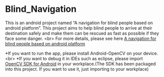 Blind_Navigation
================

This is an android project named “A navigation for blind people based on android platform”. 
This project aims to help blind people to arrive at their destination safely and make them 
can be rescued as fast as possible if they face some danger.
<br\>
For more details, please see here <a href="http://www.bxs.moe/archives/93">A navigation for blind people based on android platform</a>

*If you want to run the app, please install Android-OpenCV on your device.<br\>
*If you want to debug it in IDEs such as eclipse, please import <a href="https://sourceforge.net/projects/opencvlibrary/files/opencv-android/2.4.10/OpenCV-2.4.10-android-sdk.zip/download">OpenCV SDK for Android</a> in your workplace.(The SDK has been packaged into this project. If you want to use it, just importing to your workplace)
